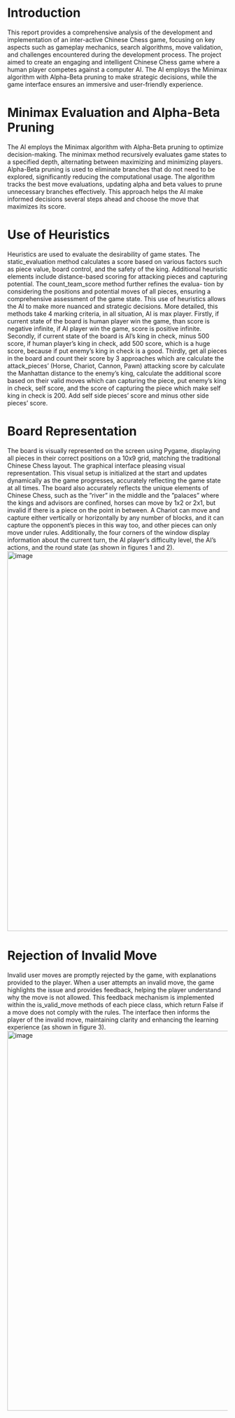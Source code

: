 # Introduction
This report provides a comprehensive analysis of the development and implementation of an inter-active Chinese Chess game, focusing on key aspects such as gameplay mechanics, search algorithms, move validation, and challenges encountered during the development process. The project aimed to create an engaging and intelligent Chinese Chess game where a human player competes against a computer AI. The AI employs the Minimax algorithm with Alpha-Beta pruning to make strategic decisions, while the game interface ensures an immersive and user-friendly experience.
# Minimax Evaluation and Alpha-Beta Pruning
The AI employs the Minimax algorithm with Alpha-Beta pruning to optimize decision-making. The minimax method recursively evaluates game states to a specified depth, alternating between maximizing and minimizing players. Alpha-Beta pruning is used to eliminate branches that do not need to be explored, significantly reducing the computational usage. The algorithm tracks the best move evaluations, updating alpha and beta values to prune unnecessary branches effectively. This approach helps the AI make informed decisions several steps ahead and choose the move that maximizes its score.
# Use of Heuristics
Heuristics are used to evaluate the desirability of game states. The static_evaluation method calculates a score based on various factors such as piece value, board control, and the safety of the king. Additional heuristic elements include distance-based scoring for attacking pieces and capturing potential. The count_team_score method further refines the evalua- tion by considering the positions and potential moves of all pieces, ensuring a comprehensive assessment of the game state. This use of heuristics allows the AI to make more nuanced and strategic decisions. More detailed, this methods take 4 marking criteria, in all situation, AI is max player. Firstly, if current state of the board is human player win the game, than score is negative infinite, if AI player win the game, score is positive infinite. Secondly, if current state of the board is AI’s king in check, minus 500 score, if human player’s king in check, add 500 score, which is a huge score, because if put enemy’s king in check is a good. Thirdly, get all pieces in the board and count their score by 3 approaches which are calculate the attack_pieces’ (Horse, Chariot, Cannon, Pawn) attacking score by calculate the Manhattan distance to the enemy’s king, calculate the additional score based on their valid moves which can capturing the piece, put enemy’s king in check, self score, and the score of capturing the piece which make self king in check is 200. Add self side pieces’ score and minus other side pieces’ score.
# Board Representation
The board is visually represented on the screen using Pygame, displaying all pieces in their correct positions on a 10x9 grid, matching the traditional Chinese Chess layout. The graphical interface pleasing visual representation. This visual setup is initialized at the start and updates dynamically as the game progresses, accurately reflecting the game state at all times. The board also accurately reflects the unique elements of Chinese Chess, such as the ”river” in the middle and the ”palaces” where the kings and advisors are confined, horses can move by 1x2 or 2x1, but invalid if there is a piece on the point in between. A Chariot can move and capture either vertically or horizontally by any number of blocks, and it can capture the opponent’s pieces in this way too, and other pieces can only move under rules. Additionally, the four corners of the window display information about the current turn, the AI player’s difficulty level, the AI’s actions, and the round state (as shown in figures 1 and 2).
<img width="868" alt="image" src="https://github.com/user-attachments/assets/966bfa3e-e102-4452-a771-9ddc48af26f8">
# Rejection of Invalid Move
Invalid user moves are promptly rejected by the game, with explanations provided to the player. When a user attempts an invalid move, the game highlights the issue and provides feedback, helping the player understand why the move is not allowed. This feedback mechanism is implemented within the is_valid_move methods of each piece class, which return False if a move does not comply with the rules. The interface then informs the player of the invalid move, maintaining clarity and enhancing the learning experience (as shown in figure 3).
<img width="868" alt="image" src="https://github.com/user-attachments/assets/f8a5de5f-7712-40f9-a4b1-e55e0e7ff3b0">
